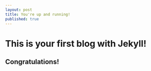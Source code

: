 ```yaml
---
layout: post
title: You're up and running!
published: true
---
```

# This is your first blog with Jekyll!

## Congratulations!